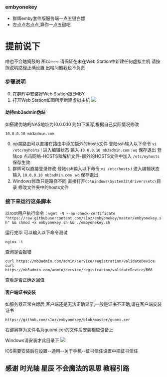 ### embyonekey

- 群辉emby套件版服务端一点五键白嫖
- 左点点右点点,算你一点五键吧

# 提前说下
啥也不会瞎捣鼓的
所以~~~
请保证在未在Web Station中新建任何虚拟主机
请按照说明路径正确设置
出啥问题我也不负责

### 步骤说明
0. 在群辉中安装好Web Station跟EMBY
1. 打开Web Station如图所示新建虚拟主机
![](https://github.com/s1oz/embyonekey/blob/master/webstation.png)




#### 劫持mb3admin伪站

如搭建伪站的NAS地址为10.0.0.10 则如下填写,根据自己实际情况修改

    10.0.0.10 mb3admin.com
	
0. op类路由可以直接在路由中添加额外的hosts文件
登陆ssh输入以下命令
`vi /etc/myhosts`
i 进入编辑状态
输入 `10.0.0.10 mb3admin.com`
`:wq` 保存退出
登陆op
点击网络-HOSTS和解析文件-额外的HOSTS文件中加入
`/etc/myhosts`
保存生效
1. 群辉可以直接登录修改
登陆ssh输入以下命令
`vi /etc/hosts`
i 进入编辑状态
输入 `10.0.0.10 mb3admin.com`
`:wq` 保存退出
2. Windows修改只是路径不同
直接打开`C:\Windows\System32\drivers\etc\`目录
修改文件夹中的hosts文件
	
### 接下来运行这条脚本


以root用户执行命令：`wget -N --no-check-certificate "https://raw.githubusercontent.com/s1oz/embyonekey/master/embyonekey.sh" && chmod +x embyonekey.sh && ./embyonekey.sh`

运行完毕
可以输入以下命令测试
```
nginx -t
```
查询是否报错
```
curl https://mb3admin.com/admin/service/registration/validateDevice
curl https://mb3admin.com/admin/service/registration/validateDevice/666
```
查看是否正确返回值



#### 客户端证书安装
如服务器正常白嫖后,客户端还是无法正确显示,一般是证书不正确,请在客户端安装证书
```
https://github.com/s1oz/embyonekey/blob/master/guomi.cer 
```
右键另存为文件名为guomi.cer的文件后安装相应设备上

Windows请安装才此目录下
![](https://github.com/s1oz/embyonekey/raw/master/window.png)

IOS需要安装后在设置--通用--关于手机--证书信任设置中把证书信任


## 感谢 时光轴 星辰 不会魔法的思思 教程引路
